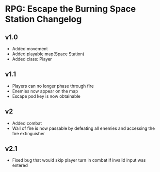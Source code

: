 # RPG: Escape the Burning Space Station Changelog
## v1.0
- Added movement
- Added playable map(Space Station)
- Added class: Player

## v1.1
- Players can no longer phase through fire
- Enemies now appear on the map
- Escape pod key is now obtainable

## v2
- Added combat
- Wall of fire is now passable by defeating all enemies and accessing the fire extinguisher

## v2.1
- Fixed bug that would skip player turn in combat if invalid input was entered